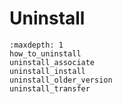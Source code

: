 # Uninstall

```{toctree}
:maxdepth: 1
how_to_uninstall
uninstall_associate
uninstall_install
uninstall_older_version
uninstall_transfer
```

